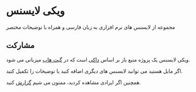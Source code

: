 # ویکی لایسنس

مجموعه از لایسنس های نرم افزاری به زبان فارسی و همراه با توضیحات مختصر



## مشارکت

ویکی لایسنس یک پروژه منبع باز بر اساس [داکی](https://github.com/MahdiMajidzadeh/docie) است که در [گیت هاب](https://github.com/MahdiMajidzadeh/wikilicense) میزبانی می شود.

اگر مایل هستید می توانید لایسنس های دیگری اضافه کنید یا توضیحات را تکمیل کنید.

همچنین اگر ایرادی مشاهده کردید، ممنون می شیم [گزارش](https://github.com/MahdiMajidzadeh/wikilicense/issues) کنید.

